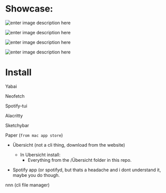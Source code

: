 # Showcase:

![enter image description here](https://media.discordapp.net/attachments/818552953132548179/1052307144441073724/Screenshot_2022-12-13_at_12.29.46_PM.png?width=1720&height=1075)

![enter image description here](https://media.discordapp.net/attachments/818552953132548179/1052307144764051578/Screenshot_2022-12-13_at_12.31.07_PM.png?width=1720&height=1075)

![enter image description here](https://media.discordapp.net/attachments/818552953132548179/1052307612642852885/Screenshot_2022-12-13_at_12.34.32_PM.png?width=1720&height=1075)

![enter image description here](https://media.discordapp.net/attachments/818552953132548179/1052311946059337768/Screenshot_2022-12-13_at_12.50.47_PM.png?width=1720&height=1075)

# Install

Yabai

Neofetch

Spotify-tui

Alacritty

Sketchybar

Paper (`from mac app store`)

 - Übersicht (not a cli thing, download from the website)
	 - In Ubersicht install:
		 - Everything from the /Übersicht folder in this repo.

- Spotify app (or spotifyd, but thats a headache and i dont understand it, maybe you do though.

nnn (cli file manager)
